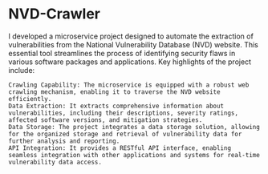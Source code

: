 # NVD-Crawler

I developed a microservice project designed to automate the extraction of vulnerabilities from the National Vulnerability Database (NVD) website. This essential tool streamlines the process of identifying security flaws in various software packages and applications. Key highlights of the project include:

    Crawling Capability: The microservice is equipped with a robust web crawling mechanism, enabling it to traverse the NVD website efficiently.
    Data Extraction: It extracts comprehensive information about vulnerabilities, including their descriptions, severity ratings, affected software versions, and mitigation strategies.
    Data Storage: The project integrates a data storage solution, allowing for the organized storage and retrieval of vulnerability data for further analysis and reporting.
    API Integration: It provides a RESTful API interface, enabling seamless integration with other applications and systems for real-time vulnerability data access.


